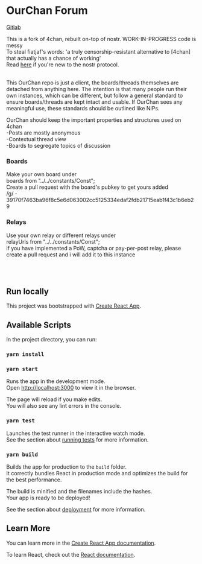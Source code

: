 # OurChan Forum
[Gitlab](https://gitlab.com/ourchan/ourchan_react)

This is a fork of 4chan, rebuilt on-top of nostr. WORK-IN-PROGRESS code is messy<br/>
To steal fiatjaf's words: 'a truly censorship-resistant alternative to [4chan] that actually has a chance of working' <br/>
Read [here](https://github.com/nostr-protocol/nostr) if you're new to the nostr protocol.<br/><br/>

This OurChan repo is just a client, the boards/threads themselves are detached from anything here.
The intention is that many people run their own instances, which can be different, but follow a general standard to ensure boards/threads are kept intact and usable.
If OurChan sees any meaningful use, these standards should be outlined like NIPs.

OurChan should keep the important properties and structures used on 4chan <br/>
-Posts are mostly anonymous <br/>
-Contextual thread view <br/>
-Boards to segregate topics of discussion

### Boards
Make your own board under <br/>
boards from "../../constants/Const";<br/>
Create a pull request with the board's pubkey to get yours added<br/> 
/g/ - 39170f7463ba96f8c5e6d063002cc5125334edaf2fdb21715eab1f43c1b6eb29<br/>

### Relays
Use your own relay or different relays under <br/>
relayUrls from "../../constants/Const";<br/>
if you have implemented a PoW, captcha or pay-per-post relay, please create a pull request and i will add it to this instance<br/> 

<br/><br/>
## Run locally

This project was bootstrapped with [Create React App](https://github.com/facebook/create-react-app).

## Available Scripts

In the project directory, you can run:

### `yarn install`
### `yarn start`

Runs the app in the development mode.\
Open [http://localhost:3000](http://localhost:3000) to view it in the browser.

The page will reload if you make edits.\
You will also see any lint errors in the console.

### `yarn test`

Launches the test runner in the interactive watch mode.\
See the section about [running tests](https://facebook.github.io/create-react-app/docs/running-tests) for more information.

### `yarn build`

Builds the app for production to the `build` folder.\
It correctly bundles React in production mode and optimizes the build for the best performance.

The build is minified and the filenames include the hashes.\
Your app is ready to be deployed!

See the section about [deployment](https://facebook.github.io/create-react-app/docs/deployment) for more information.

## Learn More

You can learn more in the [Create React App documentation](https://facebook.github.io/create-react-app/docs/getting-started).

To learn React, check out the [React documentation](https://reactjs.org/).
